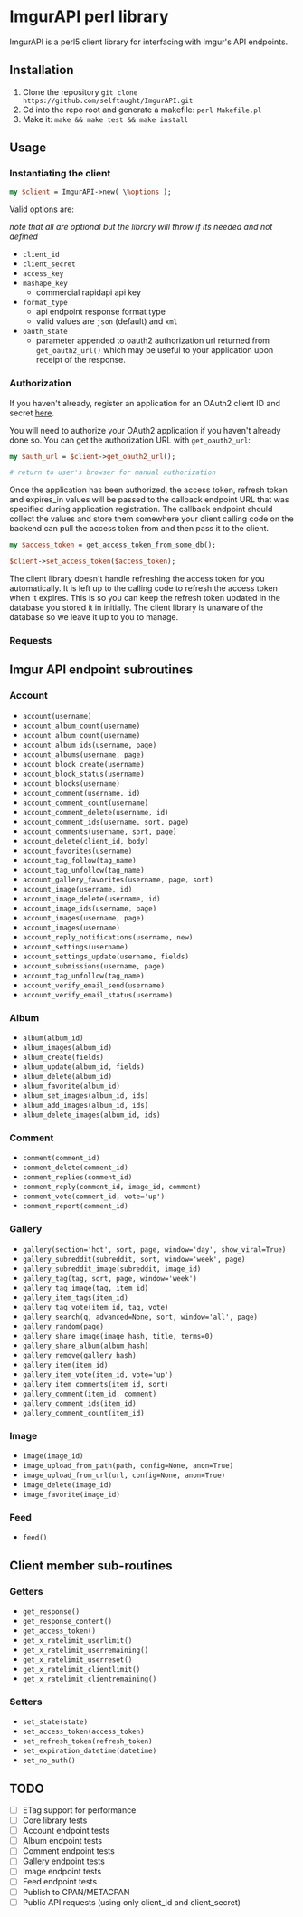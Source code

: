 # ImgurAPI perl library

ImgurAPI is a perl5 client library for interfacing with Imgur's API endpoints.

## Installation

1. Clone the repository `git clone https://github.com/selftaught/ImgurAPI.git`
2. Cd into the repo root and generate a makefile: `perl Makefile.pl`
3. Make it: `make && make test && make install`

## Usage

### Instantiating the client

```perl
my $client = ImgurAPI->new( \%options );
```

Valid options are:

_note that all are optional but the library will throw if its needed and not defined_

- `client_id`
- `client_secret`
- `access_key`
- `mashape_key`
  - commercial rapidapi api key
- `format_type`
  - api endpoint response format type
  - valid values are `json` (default) and `xml`
- `oauth_state`
  - parameter appended to oauth2 authorization url returned from `get_oauth2_url()` which may be useful to your application upon receipt of the response.

### Authorization

If you haven't already, register an application for an OAuth2 client ID and secret [here](https://api.imgur.com/oauth2/addclient).

You will need to authorize your OAuth2 application if you haven't already done so. You can get the authorization URL with `get_oauth2_url`:

```perl
my $auth_url = $client->get_oauth2_url();

# return to user's browser for manual authorization
```

Once the application has been authorized, the access token, refresh token and expires_in values will be passed to the callback endpoint URL that was specified during application registration. The callback endpoint should collect the values and store them somewhere your client calling code on the backend can pull the access token from and then pass it to the client.

```perl
my $access_token = get_access_token_from_some_db();

$client->set_access_token($access_token);
```

The client library doesn't handle refreshing the access token for you automatically. It is left up to the calling code to refresh the access token when it expires. This is so you can keep the refresh token updated in the database you stored it in initially. The client library is unaware of the database so we leave it up to you to manage.

### Requests

## Imgur API endpoint subroutines

### Account

- `account(username)`
- `account_album_count(username)`
- `account_album_count(username)`
- `account_album_ids(username, page)`
- `account_albums(username, page)`
- `account_block_create(username)`
- `account_block_status(username)`
- `account_blocks(username)`
- `account_comment(username, id)`
- `account_comment_count(username)`
- `account_comment_delete(username, id)`
- `account_comment_ids(username, sort, page)`
- `account_comments(username, sort, page)`
- `account_delete(client_id, body)`
- `account_favorites(username)`
- `account_tag_follow(tag_name)`
- `account_tag_unfollow(tag_name)`
- `account_gallery_favorites(username, page, sort)`
- `account_image(username, id)`
- `account_image_delete(username, id)`
- `account_image_ids(username, page)`
- `account_images(username, page)`
- `account_images(username)`
- `account_reply_notifications(username, new)`
- `account_settings(username)`
- `account_settings_update(username, fields)`
- `account_submissions(username, page)`
- `account_tag_unfollow(tag_name)`
- `account_verify_email_send(username)`
- `account_verify_email_status(username)`

### Album

- `album(album_id)`
- `album_images(album_id)`
- `album_create(fields)`
- `album_update(album_id, fields)`
- `album_delete(album_id)`
- `album_favorite(album_id)`
- `album_set_images(album_id, ids)`
- `album_add_images(album_id, ids)`
- `album_delete_images(album_id, ids)`

### Comment

- `comment(comment_id)`
- `comment_delete(comment_id)`
- `comment_replies(comment_id)`
- `comment_reply(comment_id, image_id, comment)`
- `comment_vote(comment_id, vote='up')`
- `comment_report(comment_id)`

### Gallery

- `gallery(section='hot', sort, page, window='day', show_viral=True)`
- `gallery_subreddit(subreddit, sort, window='week', page)`
- `gallery_subreddit_image(subreddit, image_id)`
- `gallery_tag(tag, sort, page, window='week')`
- `gallery_tag_image(tag, item_id)`
- `gallery_item_tags(item_id)`
- `gallery_tag_vote(item_id, tag, vote)`
- `gallery_search(q, advanced=None, sort, window='all', page)`
- `gallery_random(page)`
- `gallery_share_image(image_hash, title, terms=0)`
- `gallery_share_album(album_hash)`
- `gallery_remove(gallery_hash)`
- `gallery_item(item_id)`
- `gallery_item_vote(item_id, vote='up')`
- `gallery_item_comments(item_id, sort)`
- `gallery_comment(item_id, comment)`
- `gallery_comment_ids(item_id)`
- `gallery_comment_count(item_id)`

### Image

- `image(image_id)`
- `image_upload_from_path(path, config=None, anon=True)`
- `image_upload_from_url(url, config=None, anon=True)`
- `image_delete(image_id)`
- `image_favorite(image_id)`

### Feed

- `feed()`

## Client member sub-routines

### Getters

- `get_response()`
- `get_response_content()`
- `get_access_token()`
- `get_x_ratelimit_userlimit()`
- `get_x_ratelimit_userremaining()`
- `get_x_ratelimit_userreset()`
- `get_x_ratelimit_clientlimit()`
- `get_x_ratelimit_clientremaining()`

### Setters

- `set_state(state)`
- `set_access_token(access_token)`
- `set_refresh_token(refresh_token)`
- `set_expiration_datetime(datetime)`
- `set_no_auth()`

## TODO

- [ ] ETag support for performance
- [ ] Core library tests
- [ ] Account endpoint tests
- [ ] Album endpoint tests
- [ ] Comment endpoint tests
- [ ] Gallery endpoint tests
- [ ] Image endpoint tests
- [ ] Feed endpoint tests
- [ ] Publish to CPAN/METACPAN
- [ ] Public API requests (using only client_id and client_secret)